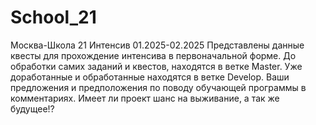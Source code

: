 # School_21
Москва-Школа 21 Интенсив 01.2025-02.2025
Представлены данные квесты для прохождение интенсива в первоначальной форме.
До обработки самих заданий и квестов, находятся в ветке Master.
Уже доработанные и обработанные находятся в ветке Develop.
Ваши предложения и предположения по поводу обучающей программы в комментариях.
Имеет ли проект шанс на выживание, а так же будущее!?
